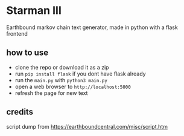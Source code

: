 # Starman III
Earthbound markov chain text generator, made in python with a flask frontend

## how to use
- clone the repo or download it as a zip
- run `pip install flask` if you dont have flask already
- run the `main.py` with `python3 main.py`
- open a web browser to `http://localhost:5000`
- refresh the page for new text

## credits
script dump from https://earthboundcentral.com/misc/script.htm
